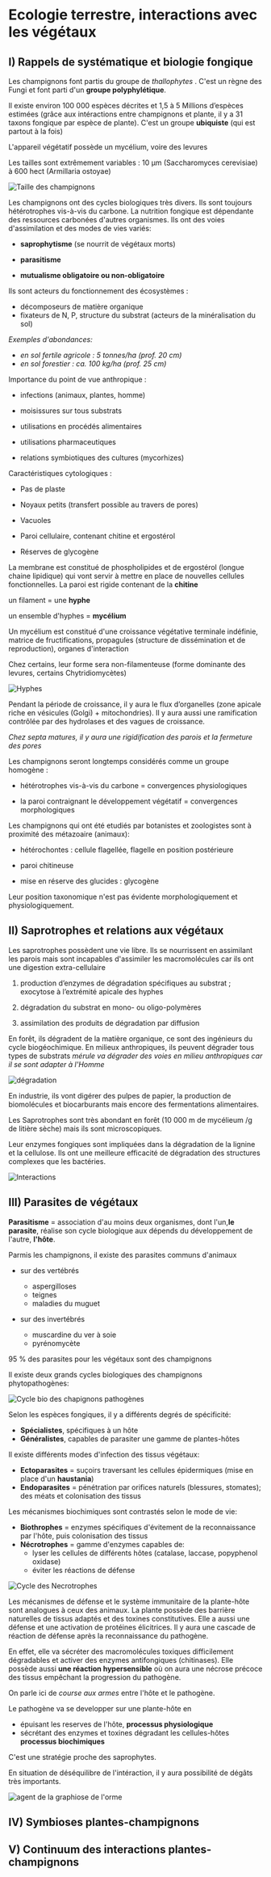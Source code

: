 # Ecologie terrestre, interactions avec les végétaux

## I) Rappels de systématique et biologie fongique

Les champignons font partis du groupe de *thallophytes* . C'est un règne des Fungi et font parti d'un **groupe polyphylétique**.  

Il existe environ 100 000 espèces décrites et 1,5 à 5 Millions d’espèces estimées (grâce aux intéractions entre champignons et plante, il y a 31 taxons fongique par espèce de plante). C'est un groupe **ubiquiste** (qui est partout à la fois)  

L'appareil végétatif possède un mycélium, voire des levures 

Les tailles sont extrêmement variables : 10 µm (Saccharomyces cerevisiae) à 600 hect (Armillaria ostoyae)

![Taille des champignons](Images/Saccharomyces.JPG)

Les champignons ont des cycles biologiques très divers. Ils sont toujours hétérotrophes vis-à-vis du carbone. 
La nutrition fongique est dépendante des ressources carbonées d'autres organismes. Ils ont des voies d'assimilation et des modes de vies variés:

* **saprophytisme** (se nourrit de végétaux morts)

* **parasitisme**

* **mutualisme obligatoire ou non-obligatoire**

Ils sont acteurs du fonctionnement des écosystèmes :  

* décomposeurs de matière organique 
* fixateurs de N, P, structure du substrat (acteurs de la minéralisation du sol) 

*Exemples d'abondances:*

* *en sol fertile agricole : 5 tonnes/ha (prof. 20 cm)*  
* *en sol forestier : ca. 100 kg/ha (prof. 25 cm)*  

Importance du point de vue anthropique :  

* infections (animaux, plantes, homme) 

* moisissures sur tous substrats 

* utilisations en procédés alimentaires 

* utilisations pharmaceutiques  

* relations symbiotiques des cultures (mycorhizes)  

Caractéristiques cytologiques : 

* Pas de plaste 

* Noyaux petits (transfert possible au travers de pores) 

* Vacuoles 

* Paroi cellulaire, contenant chitine et ergostérol  

* Réserves de glycogène 

La membrane est constitué de phospholipides et de ergostérol (longue chaine lipidique) qui vont servir à mettre en place de nouvelles cellules fonctionnelles. La paroi est rigide contenant de la **chitine**

un filament  = une **hyphe** 

un ensemble d'hyphes = **mycélium** 

Un mycélium est constitué d'une croissance végétative terminale indéfinie, matrice de fructifications, propagules (structure de dissémination et de reproduction), organes d'interaction 

Chez certains, leur forme sera non-filamenteuse (forme dominante des levures, certains Chytridiomycètes) 

![Hyphes](Images/formechampi.JPG)

Pendant la période de croissance, il y aura le flux d’organelles (zone apicale riche en vésicules (Golgi)  + mitochondries). Il y aura aussi une ramification contrôlée par des hydrolases et des vagues de croissance. 

*Chez septa matures, il y aura une rigidification des parois et la fermeture des pores* 

Les champignons seront longtemps considérés comme un groupe homogène : 

* hétérotrophes vis-à-vis du carbone = convergences physiologiques 

* la paroi contraignant le développement végétatif = convergences  morphologiques  

Les champignons qui ont été etudiés par botanistes et zoologistes sont à proximité des métazoaire (animaux): 
 
* hétérochontes : cellule flagellée, flagelle en position postérieure 

* paroi chitineuse 

* mise en réserve des glucides : glycogène 

Leur position taxonomique n'est pas évidente morphologiquement et physiologiquement.

## II) Saprotrophes et relations aux végétaux 

Les saprotrophes possèdent une vie libre. Ils se nourrissent en assimilant les parois mais sont incapables d'assimiler les macromolécules car ils ont une digestion extra-cellulaire 

1. production d’enzymes de dégradation spécifiques au substrat ; exocytose à l’extrémité apicale des hyphes 

2. dégradation du substrat en mono- ou oligo-polymères 

3. assimilation des produits de dégradation par diffusion 

En forêt, ils dégradent de la matière organique, ce sont des ingénieurs du cycle biogéochimique. En milieux anthropiques, ils peuvent dégrader tous types de substrats *mérule va dégrader des voies en milieu anthropiques car il se sont adapter à l'Homme*

![dégradation](Images/mérule.JPG)

En industrie, ils vont digérer des pulpes de papier, la production de biomolécules et biocarburants mais encore des fermentations alimentaires.

Les Saprotrophes sont très abondant en forêt (10 000 m de mycélieum /g de litière sèche) mais ils sont microscopiques. 

Leur enzymes fongiques sont impliquées dans la dégradation de la lignine et la cellulose. Ils ont une meilleure efficacité de dégradation des structures complexes que les bactéries.

![Interactions](Images/interactions.JPG)

## III) Parasites de végétaux

**Parasitisme** = association d'au moins deux organismes, dont l'un,**le parasite**, réalise son cycle biologique aux dépends du développement de l'autre, **l'hôte**.

Parmis les champignons, il existe des parasites communs d'animaux

* sur des vertébrés 
	* aspergilloses
    * teignes 
    * maladies du muguet

* sur des invertébrés
	* muscardine du ver à soie	
    * pyrénomycète

95 % des parasites pour les végétaux sont des champignons

Il existe deux grands cycles biologiques des champignons phytopathogènes:

![Cycle bio des chapignons pathogènes](Images/cyclebio.JPG)

Selon les espèces fongiques, il y a différents degrés de spécificité:

* **Spécialistes**, spécifiques à un hôte
* **Généralistes**, capables de parasiter une gamme de plantes-hôtes

Il existe différents modes d'infection des tissus végétaux:

* **Ectoparasites** = suçoirs traversant les cellules épidermiques (mise en place d'un **haustania**)
* **Endoparasites** = pénétration par orifices naturels (blessures, stomates); des méats et colonisation des tissus

Les mécanismes biochimiques sont contrastés selon le mode de vie:

* **Biothrophes** = enzymes spécifiques d'évitement de la reconnaissance par l'hôte, puis colonisation des tissus 
* **Nécrotrophes** = gamme d'enzymes capables de:
	* lyser les cellules de différents hôtes (catalase, laccase, popyphenol oxidase)
    * éviter les réactions de défense 

![Cycle des Necrotrophes](Images/cycle.JPG)

Les mécanismes de défense et le système immunitaire de la plante-hôte sont analogues à ceux des animaux. La plante possède des barrière naturelles de tissus adaptés et des toxines constitutives. Elle a aussi une défense et une activation de protéines élicitrices. Il y aura une cascade de réaction de défense après la reconnaissance du pathogène. 

En effet, elle va sécréter des macromolécules toxiques difficilement dégradables et activer des enzymes antifongiques (chitinases). Elle possède aussi **une réaction hypersensible** où on aura une nécrose précoce des tissus empêchant la progression du pathogène.

On parle ici de *course aux armes* entre l'hôte et le pathogène.

Le pathogène va se developper sur une plante-hôte en

* épuisant les reserves de l'hôte, **processus physiologique**
* sécrétant des enzymes et toxines dégradant les cellules-hôtes **processus biochimiques**

C'est une stratégie proche des saprophytes.

En situation de déséquilibre de l'intéraction, il y aura possibilité de dégâts très importants.

![agent de la graphiose de l'orme](Images/orne.JPG)


## IV) Symbioses plantes-champignons 

## V) Continuum des interactions plantes-champignons